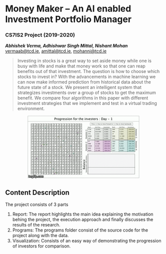 # Money Maker – An AI enabled Investment Portfolio Manager
### CS7IS2 Project (2019-2020)
***Abhishek Verma, Adhishwar Singh Mittal, Nishant Mohan***
vermaab@tcd.ie, amittal@tcd.ie, mohanni@tcd.ie

>Investing in stocks is a great way to set aside money while one is busy with life and make that money work so that one can reap benefits out of that investment. The question is how to choose which stocks to invest in? With the advancements in machine learning we can now make informed prediction from historical data about the future state of a stock. We present an intelligent system that strategizes investments over a group of stocks to get the maximum benefit. We compare four algorithms in this paper with different investment strategies that we implement and test in a virtual trading environment.

&nbsp;&nbsp;&nbsp;&nbsp;&nbsp;&nbsp;&nbsp;&nbsp;&nbsp;&nbsp;&nbsp;&nbsp;&nbsp;&nbsp;&nbsp;&nbsp;&nbsp;&nbsp;![Stock Progresssion Visualization](https://github.com/amittal-tcd/TCD-work/blob/master/AI%20Project/Stocks%20AI%20project/Animated%20Visualization/Viz/Investment-Portfolio-Manager.gif)

## Content Description
The project consists of 3 parts
1. Report: The report highlights the main idea explaining the motivation behing the project, the execution approach and finally discusses the results of the research.
2. Programs: The programs folder consist of the source code for the project along with the data.
3. Visualization: Consists of an easy way of demonstrating the progression of investors for comparison.